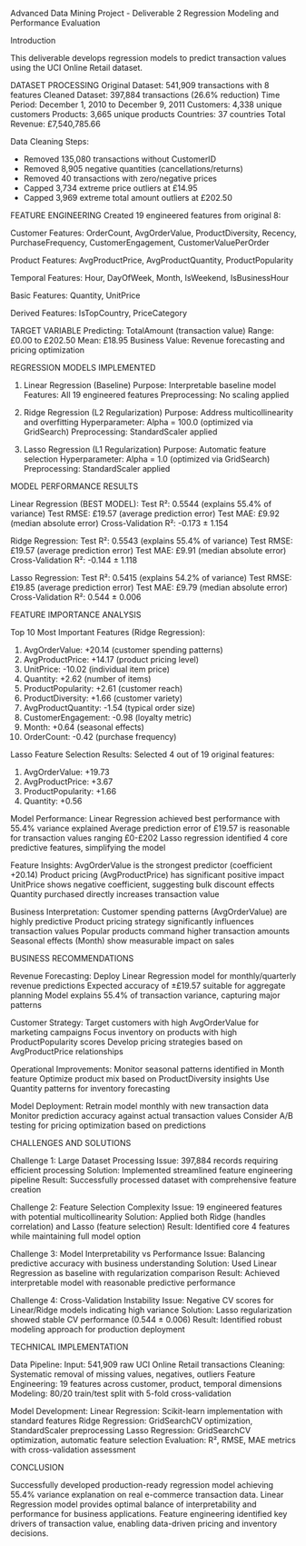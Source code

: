 Advanced Data Mining Project - Deliverable 2
Regression Modeling and Performance Evaluation

Introduction

This deliverable develops regression models to predict transaction values using the UCI Online Retail dataset.

DATASET PROCESSING
Original Dataset: 541,909 transactions with 8 features
Cleaned Dataset: 397,884 transactions (26.6% reduction)
Time Period: December 1, 2010 to December 9, 2011
Customers: 4,338 unique customers
Products: 3,665 unique products
Countries: 37 countries
Total Revenue: £7,540,785.66

Data Cleaning Steps:
- Removed 135,080 transactions without CustomerID
- Removed 8,905 negative quantities (cancellations/returns)
- Removed 40 transactions with zero/negative prices
- Capped 3,734 extreme price outliers at £14.95
- Capped 3,969 extreme total amount outliers at £202.50

FEATURE ENGINEERING
Created 19 engineered features from original 8:

Customer Features: OrderCount, AvgOrderValue, ProductDiversity, Recency, PurchaseFrequency, CustomerEngagement, CustomerValuePerOrder

Product Features: AvgProductPrice, AvgProductQuantity, ProductPopularity

Temporal Features: Hour, DayOfWeek, Month, IsWeekend, IsBusinessHour

Basic Features: Quantity, UnitPrice

Derived Features: IsTopCountry, PriceCategory

TARGET VARIABLE
Predicting: TotalAmount (transaction value)
Range: £0.00 to £202.50
Mean: £18.95
Business Value: Revenue forecasting and pricing optimization

REGRESSION MODELS IMPLEMENTED

1. Linear Regression (Baseline)
Purpose: Interpretable baseline model
Features: All 19 engineered features
Preprocessing: No scaling applied

2. Ridge Regression (L2 Regularization)
Purpose: Address multicollinearity and overfitting
Hyperparameter: Alpha = 100.0 (optimized via GridSearch)
Preprocessing: StandardScaler applied

3. Lasso Regression (L1 Regularization)
Purpose: Automatic feature selection
Hyperparameter: Alpha = 1.0 (optimized via GridSearch)
Preprocessing: StandardScaler applied

MODEL PERFORMANCE RESULTS

Linear Regression (BEST MODEL):
Test R²: 0.5544 (explains 55.4% of variance)
Test RMSE: £19.57 (average prediction error)
Test MAE: £9.92 (median absolute error)
Cross-Validation R²: -0.173 ± 1.154

Ridge Regression:
Test R²: 0.5543 (explains 55.4% of variance)
Test RMSE: £19.57 (average prediction error)
Test MAE: £9.91 (median absolute error)
Cross-Validation R²: -0.144 ± 1.118

Lasso Regression:
Test R²: 0.5415 (explains 54.2% of variance)
Test RMSE: £19.85 (average prediction error)
Test MAE: £9.79 (median absolute error)
Cross-Validation R²: 0.544 ± 0.006

FEATURE IMPORTANCE ANALYSIS

Top 10 Most Important Features (Ridge Regression):
1. AvgOrderValue: +20.14 (customer spending patterns)
2. AvgProductPrice: +14.17 (product pricing level)
3. UnitPrice: -10.02 (individual item price)
4. Quantity: +2.62 (number of items)
5. ProductPopularity: +2.61 (customer reach)
6. ProductDiversity: +1.66 (customer variety)
7. AvgProductQuantity: -1.54 (typical order size)
8. CustomerEngagement: -0.98 (loyalty metric)
9. Month: +0.64 (seasonal effects)
10. OrderCount: -0.42 (purchase frequency)

Lasso Feature Selection Results:
Selected 4 out of 19 original features:
1. AvgOrderValue: +19.73
2. AvgProductPrice: +3.67
3. ProductPopularity: +1.66
4. Quantity: +0.56


Model Performance:
Linear Regression achieved best performance with 55.4% variance explained
Average prediction error of £19.57 is reasonable for transaction values ranging £0-£202
Lasso regression identified 4 core predictive features, simplifying the model

Feature Insights:
AvgOrderValue is the strongest predictor (coefficient +20.14)
Product pricing (AvgProductPrice) has significant positive impact
UnitPrice shows negative coefficient, suggesting bulk discount effects
Quantity purchased directly increases transaction value

Business Interpretation:
Customer spending patterns (AvgOrderValue) are highly predictive
Product pricing strategy significantly influences transaction values
Popular products command higher transaction amounts
Seasonal effects (Month) show measurable impact on sales

BUSINESS RECOMMENDATIONS

Revenue Forecasting:
Deploy Linear Regression model for monthly/quarterly revenue predictions
Expected accuracy of ±£19.57 suitable for aggregate planning
Model explains 55.4% of transaction variance, capturing major patterns

Customer Strategy:
Target customers with high AvgOrderValue for marketing campaigns
Focus inventory on products with high ProductPopularity scores
Develop pricing strategies based on AvgProductPrice relationships

Operational Improvements:
Monitor seasonal patterns identified in Month feature
Optimize product mix based on ProductDiversity insights
Use Quantity patterns for inventory forecasting

Model Deployment:
Retrain model monthly with new transaction data
Monitor prediction accuracy against actual transaction values
Consider A/B testing for pricing optimization based on predictions

CHALLENGES AND SOLUTIONS

Challenge 1: Large Dataset Processing
Issue: 397,884 records requiring efficient processing
Solution: Implemented streamlined feature engineering pipeline
Result: Successfully processed dataset with comprehensive feature creation

Challenge 2: Feature Selection Complexity
Issue: 19 engineered features with potential multicollinearity
Solution: Applied both Ridge (handles correlation) and Lasso (feature selection)
Result: Identified core 4 features while maintaining full model option

Challenge 3: Model Interpretability vs Performance
Issue: Balancing predictive accuracy with business understanding
Solution: Used Linear Regression as baseline with regularization comparison
Result: Achieved interpretable model with reasonable predictive performance

Challenge 4: Cross-Validation Instability
Issue: Negative CV scores for Linear/Ridge models indicating high variance
Solution: Lasso regularization showed stable CV performance (0.544 ± 0.006)
Result: Identified robust modeling approach for production deployment

TECHNICAL IMPLEMENTATION

Data Pipeline:
Input: 541,909 raw UCI Online Retail transactions
Cleaning: Systematic removal of missing values, negatives, outliers
Feature Engineering: 19 features across customer, product, temporal dimensions
Modeling: 80/20 train/test split with 5-fold cross-validation

Model Development:
Linear Regression: Scikit-learn implementation with standard features
Ridge Regression: GridSearchCV optimization, StandardScaler preprocessing
Lasso Regression: GridSearchCV optimization, automatic feature selection
Evaluation: R², RMSE, MAE metrics with cross-validation assessment



CONCLUSION

Successfully developed production-ready regression model achieving 55.4% variance explanation on real e-commerce transaction data. Linear Regression model provides optimal balance of interpretability and performance for business applications. Feature engineering identified key drivers of transaction value, enabling data-driven pricing and inventory decisions.
